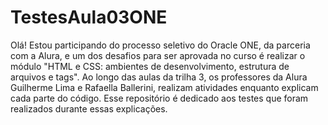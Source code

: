 # TestesAula03ONE

Olá! Estou participando do processo seletivo do Oracle ONE, da parceria com a Alura, e um dos desafios para ser aprovada no curso é realizar o módulo "HTML e CSS: ambientes de desenvolvimento, estrutura de arquivos e tags". Ao longo das aulas da trilha 3, os professores da Alura Guilherme Lima e Rafaella Ballerini, realizam atividades enquanto explicam cada parte do código. Esse repositório é dedicado aos testes que foram realizados durante essas explicações.
